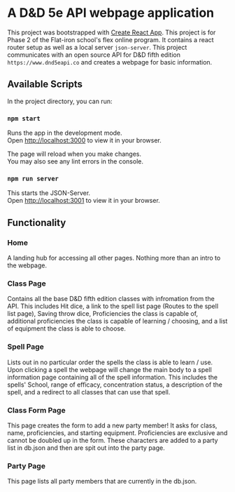 # A D&D 5e API webpage application

This project was bootstrapped with [Create React App](https://github.com/facebook/create-react-app).
This project is for Phase 2 of the Flat-iron school's flex online program. It contains a react router setup as well as a local server `json-server`.
This project communicates with an open source API for D&D fifth edition `https://www.dnd5eapi.co` and creates a webpage for basic information.

## Available Scripts

In the project directory, you can run:

### `npm start`

Runs the app in the development mode.\
Open [http://localhost:3000](http://localhost:3000) to view it in your browser.

The page will reload when you make changes.\
You may also see any lint errors in the console.

### `npm run server`

This starts the JSON-Server.\
Open [http://localhost:3001](http://localhost:3001) to view it in your browser.

## Functionality

### Home

A landing hub for accessing all other pages. Nothing more than an intro to the webpage.

### Class Page

Contains all the base D&D fifth edition classes with infromation from the API. 
This includes Hit dice, a link to the spell list page (Routes to the spell list page), Saving throw dice, Proficiencies the class is capable of, additional proficiencies the class is capable of learning / choosing, and a list of equipment the class is able to choose.

### Spell Page

Lists out in no particular order the spells the class is able to learn / use. Upon clicking a spell the webpage will change the main body to a spell information page containing all of the spell information.
This includes the spells' School, range of efficacy, concentration status, a description of the spell, and a redirect to all classes that can use that spell.

### Class Form Page

This page creates the form to add a new party member! It asks for class, name, proficiencies, and starting equipment. Proficiencies are exclusive and cannot be doubled up in the form. These characters are added to a party list in db.json and then are spit out into the party page.

### Party Page

This page lists all party members that are currently in the db.json. 
